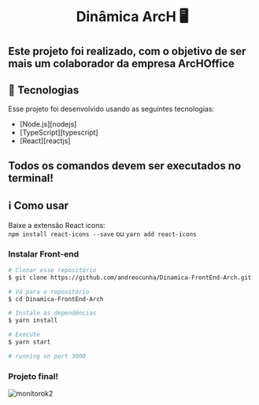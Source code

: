 <h1 align="center">Dinâmica ArcH 🖥</h1>

<h2>Este projeto foi realizado, com o objetivo de ser mais um colaborador da empresa ArcHOffice</h2>

## :rocket: Tecnologias

Esse projeto foi desenvolvido usando as seguintes tecnologias:

- [Node.js][nodejs]
- [TypeScript][typescript]
- [React][reactjs]

## Todos os comandos devem ser executados no terminal!

## :information_source: Como usar

Baixe a extensão React icons: <br>
`npm install react-icons --save` ou `yarn add react-icons`

### Instalar Front-end
```bash
# Clonar esse repositório
$ git clone https://github.com/andreocunha/Dinamica-FrontEnd-Arch.git

# Vá para o ropositório
$ cd Dinamica-FrontEnd-Arch

# Instale as dependências
$ yarn install

# Execute
$ yarn start

# running on port 3000 
```

### Projeto final!


![monitorok2](https://user-images.githubusercontent.com/72823794/113741328-e770da80-96d7-11eb-8797-b41ba840839d.png)




